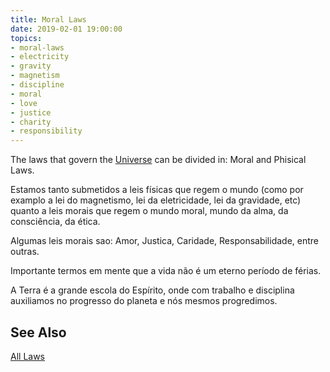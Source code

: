 ```yaml
---
title: Moral Laws
date: 2019-02-01 19:00:00
topics:
- moral-laws
- electricity
- gravity
- magnetism
- discipline
- moral
- love
- justice
- charity
- responsibility
---
```


The laws that govern the [Universe](../universe) can be divided in: Moral and
Phisical Laws.

Estamos tanto submetidos a leis físicas que regem o mundo (como por examplo a
lei do magnetismo, lei da eletricidade, lei da gravidade, etc) quanto a leis
morais que regem o mundo moral, mundo da alma, da consciência, da ética.

Algumas leis morais sao: Amor, Justica, Caridade, Responsabilidade, entre
outras.

Importante termos em mente que a vida não é um eterno período de férias.

A Terra é a grande escola do Espírito, onde com trabalho e disciplina
auxiliamos no progresso do planeta e nós mesmos progredimos.

## See Also
[All Laws](/laws)  

